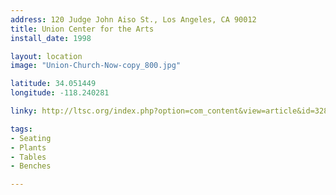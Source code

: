 ```yaml
---
address: 120 Judge John Aiso St., Los Angeles, CA 90012
title: Union Center for the Arts
install_date: 1998

layout: location
image: "Union-Church-Now-copy_800.jpg"

latitude: 34.051449
longitude: -118.240281

linky: http://ltsc.org/index.php?option=com_content&view=article&id=328

tags:	
- Seating
- Plants
- Tables
- Benches

---
```

